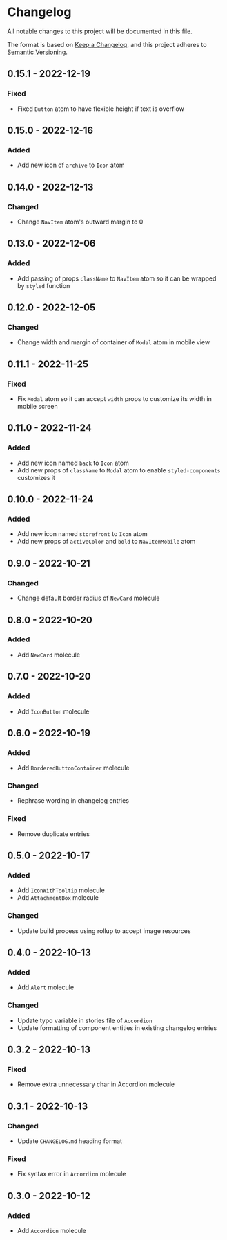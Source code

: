 # Changelog

All notable changes to this project will be documented in this file.

The format is based on [Keep a Changelog](https://keepachangelog.com/en/1.0.0/),
and this project adheres to [Semantic Versioning](https://semver.org/spec/v2.0.0.html).

## 0.15.1 - 2022-12-19

### Fixed

- Fixed `Button` atom to have flexible height if text is overflow

## 0.15.0 - 2022-12-16

### Added

- Add new icon of `archive` to `Icon` atom

## 0.14.0 - 2022-12-13

### Changed

- Change `NavItem` atom's outward margin to 0

## 0.13.0 - 2022-12-06

### Added

- Add passing of props `className` to `NavItem` atom so it can be wrapped by `styled` function

## 0.12.0 - 2022-12-05

### Changed

- Change width and margin of container of `Modal` atom in mobile view

## 0.11.1 - 2022-11-25

### Fixed

- Fix `Modal` atom so it can accept `width` props to customize its width in mobile screen

## 0.11.0 - 2022-11-24

### Added

- Add new icon named `back` to `Icon` atom
- Add new props of `className` to `Modal` atom to enable `styled-components` customizes it

## 0.10.0 - 2022-11-24

### Added

- Add new icon named `storefront` to `Icon` atom
- Add new props of `activeColor` and `bold` to `NavItemMobile` atom

## 0.9.0 - 2022-10-21

### Changed

- Change default border radius of `NewCard` molecule

## 0.8.0 - 2022-10-20

### Added

- Add `NewCard` molecule

## 0.7.0 - 2022-10-20

### Added

- Add `IconButton` molecule

## 0.6.0 - 2022-10-19

### Added

- Add `BorderedButtonContainer` molecule

### Changed

- Rephrase wording in changelog entries

### Fixed

- Remove duplicate entries

## 0.5.0 - 2022-10-17

### Added

- Add `IconWithTooltip` molecule
- Add `AttachmentBox` molecule

### Changed

- Update build process using rollup to accept image resources

## 0.4.0 - 2022-10-13

### Added

- Add `Alert` molecule

### Changed

- Update typo variable in stories file of `Accordion`
- Update formatting of component entities in existing changelog entries

## 0.3.2 - 2022-10-13

### Fixed

- Remove extra unnecessary char in Accordion molecule

## 0.3.1 - 2022-10-13

### Changed

- Update `CHANGELOG.md` heading format

### Fixed

- Fix syntax error in `Accordion` molecule

## 0.3.0 - 2022-10-12

### Added

- Add `Accordion` molecule

